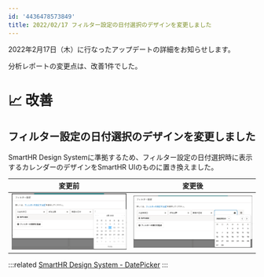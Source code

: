 ```yaml
---
id: '4436478573849'
title: 2022/02/17 フィルター設定の日付選択のデザインを変更しました
---
```

2022年2月17日（木）に行なったアップデートの詳細をお知らせします。

分析レポートの変更点は、改善1件でした。

# 📈 改善

## フィルター設定の日付選択のデザインを変更しました

SmartHR Design Systemに準拠するため、フィルター設定の日付選択時に表示するカレンダーのデザインをSmartHR UIのものに置き換えました。

| **変更前** | **変更後** |
| --- | --- |
| ![](./_______before.png) | ![](./_______after.png) |

:::related
[SmartHR Design System - DatePicker](https://smarthr.design/products/components/date-picker/)
:::
